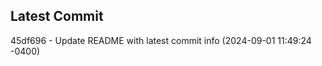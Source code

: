 
## Latest Commit
45df696 - Update README with latest commit info (2024-09-01 11:49:24 -0400) <Yunxi-Zhou>
